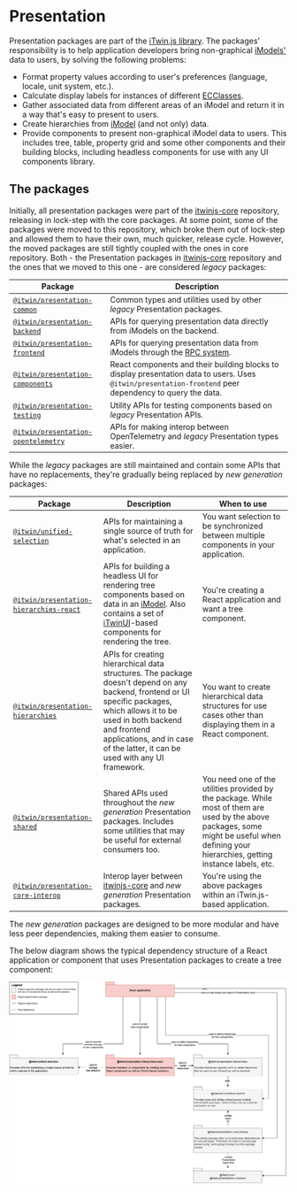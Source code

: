 # Presentation

Presentation packages are part of the [iTwin.js library](https://www.itwinjs.org/). The packages' responsibility is to help application developers bring non-graphical [iModels'](https://www.itwinjs.org/learning/imodels/) data to users, by solving the following problems:

- Format property values according to user's preferences (language, locale, unit system, etc.).
- Calculate display labels for instances of different [ECClasses](https://www.itwinjs.org/bis/ec/ec-class/).
- Gather associated data from different areas of an iModel and return it in a way that's easy to present to users.
- Create hierarchies from [iModel](https://www.itwinjs.org/learning/imodels/) (and not only) data.
- Provide components to present non-graphical iModel data to users. This includes tree, table, property grid and some other components and their building blocks, including headless components for use with any UI components library.

## The packages

Initially, all presentation packages were part of the [itwinjs-core](https://github.com/iTwin/itwinjs-core) repository, releasing in lock-step with the core packages. At some point, some of the packages were moved to this repository, which broke them out of lock-step and allowed them to have their own, much quicker, release cycle. However, the moved packages are still tightly coupled with the ones in core repository. Both - the Presentation packages in [itwinjs-core](https://github.com/iTwin/itwinjs-core) repository and the ones that we moved to this one - are considered _legacy_ packages:

| Package                                                                                                         | Description                                                                                                                                              |
| --------------------------------------------------------------------------------------------------------------- | -------------------------------------------------------------------------------------------------------------------------------------------------------- |
| [`@itwin/presentation-common`](https://github.com/iTwin/itwinjs-core/tree/master/presentation/common)           | Common types and utilities used by other _legacy_ Presentation packages.                                                                                 |
| [`@itwin/presentation-backend`](https://github.com/iTwin/itwinjs-core/tree/master/presentation/backend)         | APIs for querying presentation data directly from iModels on the backend.                                                                                |
| [`@itwin/presentation-frontend`](https://github.com/iTwin/itwinjs-core/tree/master/presentation/frontend)       | APIs for querying presentation data from iModels through the [RPC system](https://www.itwinjs.org/learning/rpcinterface/).                               |
| [`@itwin/presentation-components`](https://github.com/iTwin/presentation/tree/master/packages/components)       | React components and their building blocks to display presentation data to users. Uses `@itwin/presentation-frontend` peer dependency to query the data. |
| [`@itwin/presentation-testing`](https://github.com/iTwin/presentation/tree/master/packages/testing)             | Utility APIs for testing components based on _legacy_ Presentation APIs.                                                                                 |
| [`@itwin/presentation-opentelemetry`](https://github.com/iTwin/presentation/tree/master/packages/opentelemetry) | APIs for making interop between OpenTelemetry and _legacy_ Presentation types easier.                                                                    |

While the _legacy_ packages are still maintained and contain some APIs that have no replacements, they're gradually being replaced by _new generation_ packages:

| Package                                                                                                                 | Description                                                                                                                                                                                                                                                                         | When to use                                                                                                                                                                                  |
| ----------------------------------------------------------------------------------------------------------------------- | ----------------------------------------------------------------------------------------------------------------------------------------------------------------------------------------------------------------------------------------------------------------------------------- | -------------------------------------------------------------------------------------------------------------------------------------------------------------------------------------------- |
| [`@itwin/unified-selection`](https://github.com/iTwin/presentation/tree/master/packages/unified-selection)              | APIs for maintaining a single source of truth for what's selected in an application.                                                                                                                                                                                                | You want selection to be synchronized between multiple components in your application.                                                                                                       |
| [`@itwin/presentation-hierarchies-react`](https://github.com/iTwin/presentation/tree/master/packages/hierarchies-react) | APIs for building a headless UI for rendering tree components based on data in an [iModel](https://www.itwinjs.org/learning/imodels/). Also contains a set of [iTwinUI](https://github.com/iTwin/iTwinUI/tree/main/packages/itwinui-react)-based components for rendering the tree. | You're creating a React application and want a tree component.                                                                                                                               |
| [`@itwin/presentation-hierarchies`](https://github.com/iTwin/presentation/tree/master/packages/hierarchies)             | APIs for creating hierarchical data structures. The package doesn't depend on any backend, frontend or UI specific packages, which allows it to be used in both backend and frontend applications, and in case of the latter, it can be used with any UI framework.                 | You want to create hierarchical data structures for use cases other than displaying them in a React component.                                                                               |
| [`@itwin/presentation-shared`](https://github.com/iTwin/presentation/tree/master/packages/shared)                       | Shared APIs used throughout the _new generation_ Presentation packages. Includes some utilities that may be useful for external consumers too.                                                                                                                                      | You need one of the utilities provided by the package. While most of them are used by the above packages, some might be useful when defining your hierarchies, getting instance labels, etc. |
| [`@itwin/presentation-core-interop`](https://github.com/iTwin/presentation/tree/master/packages/core-interop)           | Interop layer between [itwinjs-core](https://github.com/iTwin/itwinjs-core) and _new generation_ Presentation packages.                                                                                                                                                             | You're using the above packages within an iTwin.js-based application.                                                                                                                        |

The _new generation_ packages are designed to be more modular and have less peer dependencies, making them easier to consume.

The below diagram shows the typical dependency structure of a React application or component that uses Presentation packages to create a tree component:

![Presentation packages dependency diagram](./media/presentation-packages.png)
